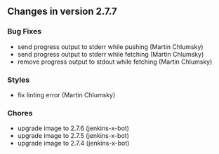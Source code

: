 ## Changes in version 2.7.7

### Bug Fixes

* send progress output to stderr while pushing (Martin Chlumsky)
* send progress output to stderr while fetching (Martin Chlumsky)
* remove progress output to stdout while fetching (Martin Chlumsky)

### Styles

* fix linting error (Martin Chlumsky)

### Chores

* upgrade image to 2.7.6 (jenkins-x-bot)
* upgrade image to 2.7.5 (jenkins-x-bot)
* upgrade image to 2.7.4 (jenkins-x-bot)
